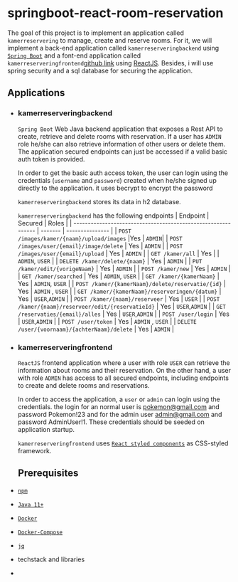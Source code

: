 # springboot-react-room-reservation

The goal of this project is to implement an application called `kamerreservering` to manage, create and reserve rooms. For it, we will implement a back-end application called `kamerreserveringbackend` using [`Spring Boot`](https://docs.spring.io/spring-boot/docs/current/reference/htmlsingle/) and a font-end application called `kamerreserveringfrontend`[github link](https://github.com/NathanGanesh/kamerreserveringfrontend) using [ReactJS](https://reactjs.org/). Besides, i will use spring security and a sql database for securing the application. 
## Applications

- ### kamerreserveringbackend

  `Spring Boot` Web Java backend application that exposes a Rest API to create, retrieve and delete rooms with reservation. If a user has `ADMIN` role he/she can also retrieve information of other users or delete them. The application secured endpoints can just be accessed if a valid basic auth token is provided.

  In order to get the basic auth access token, the user can login using the credentials (`username` and `password`) created when he/she signed up directly to the application. it uses becrypt to encrypt the password

  `kamerreserveringbackend` stores its data in h2 database.

  `kamerreserveringbackend` has the following endpoints
  | Endpoint                                                      | Secured | Roles           |
  | ------------------------------------------------------------- | ------- | --------------- |
  | `POST /images/kamer/{naam}/upload/images`                     |Yes      | `ADMIN`|
  | `POST /images/user/{email}/image/delete`                      | Yes     | `ADMIN` |
  | `POST /images/user/{email}/upload`                 |            Yes      |   `ADMIN`  |
  | `GET /kamer/all`                            | Yes      |                | `ADMIN`, `USER` |
  | `DELETE /kamer/delete/{naam}`                                           | Yes     | `ADMIN` |
  | `PUT /kamer/edit/{vorigeNaam}`                                              | Yes     | `ADMIN`         |
  | `POST /kamer/new`                                   | Yes     | `ADMIN`         |
  | `GET /kamer/searched`                                | Yes     | `ADMIN`, `USER`         |
  | `GET /kamer/{kamerNaam}`                                     | Yes     | `ADMIN`, `USER` |
  | `POST /kamer/{kamerNaam}/delete/reservatie/{id}`                  | Yes     | `ADMIN` , `USER`        |
  | `GET /kamer/{kamerNaam}/reserveringen/{datum}`                                   | Yes     | `USER`,`ADMIN`         |
  | `POST /kamer/{naam}/reserveer`                                   | Yes     | `USER`         |
  | `POST /kamer/{naam}/reserveer/edit/{reservatieId}`                                   | Yes     | `USER`,`ADMIN`         |
  | `GET /reservaties/{email}/alles`                                   | Yes     |  `USER`,`ADMIN`         |
  | `POST /user/login`                                   | Yes     | `USER`,`ADMIN`         |
  | `POST /user/token`                                   | Yes     | `ADMIN`  , `USER`       |
  | `DELETE /user/{voornaam}/{achterNaam}/delete`                                   | Yes     | `ADMIN`        |

- ### kamerreserveringfrontend

  `ReactJS` frontend application where a user with role `USER` can retrieve the information about rooms and their reservation. On the other hand, a user with role `ADMIN` has access to all secured endpoints, including endpoints to create and delete rooms and reservations.
  
  In order to access the application, a `user` or `admin` can login using the credentials. the login for an normal user is pokemon@gmail.com and password Pokemon!23 and for the admin user admin@gmail.com and password AdminUser!1. These credentials should be seeded on application startup. 
  
  
  `kamerreserveringfrontend` uses [`React styled components`](https://styled-components.com/) as CSS-styled framework.
  
  ## Prerequisites

- [`npm`](https://docs.npmjs.com/downloading-and-installing-node-js-and-npm)
- [`Java 11+`](https://www.oracle.com/java/technologies/downloads/#java11)
- [`Docker`](https://www.docker.com/)
- [`Docker-Compose`](https://docs.docker.com/compose/install/)
- [`jq`](https://stedolan.github.io/jq)


- techstack and libraries
- 

